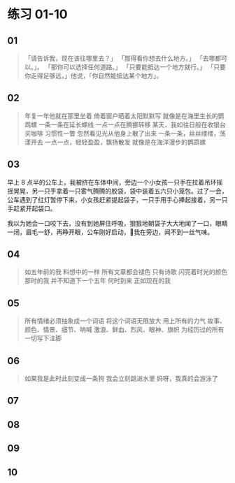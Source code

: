 # 练习 01-10

## 01

> 「请告诉我，现在该往哪里去？」
> 「那得看你想去什么地方。」
> 「去哪都可以。」。
> 「那你可以选择任何道路。」
> 「只要能抵达一个地方就行。」
> 「只要你走得足够远，」他说，「你自然能抵达某个地方」。



## 02


> 年复一年他就在那里坐着
> 倚着窗户晒着太阳默默写
> 就像是在海里生长的鹦鹉螺
> 一条一条在延长螺线
> 一点一点在腾挪转移
> 某天，我如往日般在收银台买咖啡
> 习惯性一瞥
> 忽然看见光从他身上散了出来
> 一条一条，丝丝缕缕，荡漾开去
> 一点一点，轻轻盈盈，飘扬散发
> 就像是在海洋漫步的鹦鹉螺


## 03

早上 8 点半的公车上，我被挤在车体中间，旁边一个小女孩一只手在拉着吊环摇摇晃晃，另一只手拿着一只雾气腾腾的胶袋，袋中装着五六只小笼包。过了一会，公车遇到了红灯暂停下来，小女孩赶紧提起袋子，一只手用手心捧起接着，另一只手赶紧开起袋口。

我以为她会一口咬下去，没有到她屏住呼吸，狠狠地朝袋子大大地闻了一口，眼睛一闭，眉毛一舒，再睁开眼，公车刚好启动，我在旁边，闻不到一丝气味。

## 04

> 如五年前的我
> 料想中的一样
> 所有文章都会褪色
> 只有诗歌
> 闪亮着时光的颜色
> 那时的我
> 并不知道下一个五年
> 何时到来
> 正如现在的我


## 05

> 所有情绪必须抽象成一个词语
> 将这个词语无限放大
> 用上所有的力气
> 故事、颜色、情景、细节、呐喊
> 激浪、鲜血、烈风、眼神、旗帜
> 为经历过的所有一切写下注脚



## 06


> 如果我是此时此刻变成一条狗
> 我会立刻跳进水里
> 妈呀，我真的会游泳了


## 07
## 08
## 09
## 10


